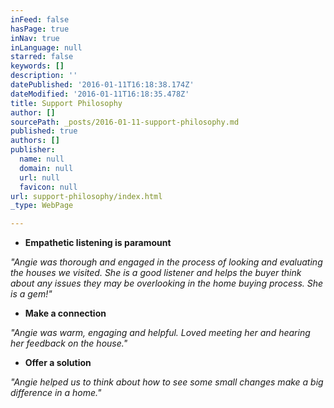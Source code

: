 ```yaml
---
inFeed: false
hasPage: true
inNav: true
inLanguage: null
starred: false
keywords: []
description: ''
datePublished: '2016-01-11T16:18:38.174Z'
dateModified: '2016-01-11T16:18:35.478Z'
title: Support Philosophy
author: []
sourcePath: _posts/2016-01-11-support-philosophy.md
published: true
authors: []
publisher:
  name: null
  domain: null
  url: null
  favicon: null
url: support-philosophy/index.html
_type: WebPage

---
```

* **Empathetic listening is paramount**

_"Angie was thorough and engaged in the process of looking and evaluating the houses we visited. She is a good listener and helps the buyer think about any issues they may be overlooking in the home buying process. She is a gem!"_

* **Make a connection**

_"Angie was warm, engaging and helpful. Loved meeting her and hearing her feedback on the house."_

* **Offer a solution**

_"Angie helped us to think about how to see some small changes make a big difference in a home."_